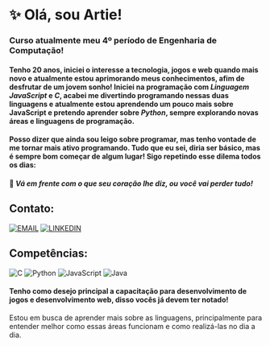 # ✨ Olá, sou Artie!

### Curso atualmente meu 4º período de Engenharia de Computação!
#### Tenho 20 anos, iniciei o interesse a tecnologia, jogos e web quando mais novo e atualmente estou aprimorando meus conhecimentos, afim de desfrutar de um jovem sonho! Iniciei na programação com *Linguagem JavaScript* e *C*, acabei me divertindo programando nessas duas linguagens e atualmente estou aprendendo um pouco mais sobre JavaScript e pretendo aprender sobre *Python*, sempre explorando novas áreas e linguagens de programação.

#### Posso dizer que ainda sou leigo sobre programar, mas tenho vontade de me tornar mais ativo programando. Tudo que eu sei, diria ser básico, mas é sempre bom começar de algum lugar! Sigo repetindo esse dilema todos os dias:

#### 🌊 *Vá em frente com o que seu coração lhe diz, ou você vai perder tudo!*

## Contato:

[![EMAIL](https://img.shields.io/badge/Gmail-D14836?style=for-the-badge&logo=gmail&logoColor=white)](mailto:artur.osilva1507@gmail.com)
[![LINKEDIN](https://img.shields.io/badge/LinkedIn-0077B5?style=for-the-badge&logo=linkedin&logoColor=white)](https://www.linkedin.com/in/artur-da-silva-oliveira-7105a8268/)

## Competências:

![C](https://img.shields.io/badge/C-00599C?style=for-the-badge&logo=c&logoColor=white)
![Python](https://img.shields.io/badge/Python-14354C?style=for-the-badge&logo=python&logoColor=white)
![JavaScript](https://img.shields.io/badge/JavaScript-F7DF1E?style=for-the-badge&logo=javascript&logoColor=black)
![Java](https://img.shields.io/badge/Java-ED8B00?style=for-the-badge&logo=openjdk&logoColor=white)

#### Tenho como desejo principal a capacitação para desenvolvimento de jogos e desenvolvimento web, disso vocês já devem ter notado!
Estou em busca de aprender mais sobre as linguagens, principalmente para entender melhor como essas áreas funcionam e como realizá-las no dia a dia.
